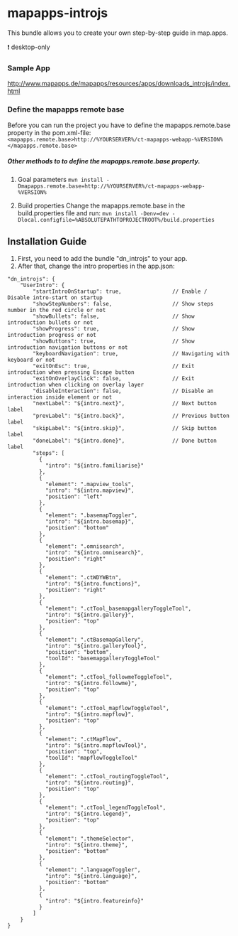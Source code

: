 # mapapps-introjs

This bundle allows you to create your own step-by-step guide in map.apps.

:heavy_exclamation_mark: desktop-only

### Sample App ###
http://www.mapapps.de/mapapps/resources/apps/downloads_introjs/index.html

### Define the mapapps remote base
Before you can run the project you have to define the mapapps.remote.base property in the pom.xml-file:
`<mapapps.remote.base>http://%YOURSERVER%/ct-mapapps-webapp-%VERSION%</mapapps.remote.base>`

##### Other methods to to define the mapapps.remote.base property.
1. Goal parameters
`mvn install -Dmapapps.remote.base=http://%YOURSERVER%/ct-mapapps-webapp-%VERSION%`

2. Build properties
Change the mapapps.remote.base in the build.properties file and run:
`mvn install -Denv=dev -Dlocal.configfile=%ABSOLUTEPATHTOPROJECTROOT%/build.properties`

Installation Guide
------------------

1. First, you need to add the bundle "dn_introjs" to your app.
2. After that, change the intro properties in the app.json:

```
"dn_introjs": {
    "UserIntro": {
        "startIntroOnStartup": true,                // Enable / Disable intro-start on startup
        "showStepNumbers": false,                   // Show steps number in the red circle or not
        "showBullets": false,                       // Show introduction bullets or not
        "showProgress": true,                       // Show introduction progress or not
        "showButtons": true,                        // Show introduction navigation buttons or not
        "keyboardNavigation": true,                 // Navigating with keyboard or not
        "exitOnEsc": true,                          // Exit introduction when pressing Escape button
        "exitOnOverlayClick": false,                // Exit introduction when clicking on overlay layer
        "disableInteraction": false,                // Disable an interaction inside element or not
        "nextLabel": "${intro.next}",               // Next button label
        "prevLabel": "${intro.back}",               // Previous button label
        "skipLabel": "${intro.skip}",               // Skip button label
        "doneLabel": "${intro.done}",               // Done button label
        "steps": [
          {
            "intro": "${intro.familiarise}"
          },
          {
            "element": ".mapview_tools",
            "intro": "${intro.mapview}",
            "position": "left"
          },
          {
            "element": ".basemapToggler",
            "intro": "${intro.basemap}",
            "position": "bottom"
          },
          {
            "element": ".omnisearch",
            "intro": "${intro.omnisearch}",
            "position": "right"
          },
          {
            "element": ".ctWDYWBtn",
            "intro": "${intro.functions}",
            "position": "right"
          },
          {
            "element": ".ctTool_basemapgalleryToggleTool",
            "intro": "${intro.gallery}",
            "position": "top"
          },
          {
            "element": ".ctBasemapGallery",
            "intro": "${intro.galleryTool}",
            "position": "bottom",
            "toolId": "basemapgalleryToggleTool"
          },
          {
            "element": ".ctTool_followmeToggleTool",
            "intro": "${intro.followme}",
            "position": "top"
          },
          {
            "element": ".ctTool_mapflowToggleTool",
            "intro": "${intro.mapflow}",
            "position": "top"
          },
          {
            "element": ".ctMapFlow",
            "intro": "${intro.mapflowTool}",
            "position": "top",
            "toolId": "mapflowToggleTool"
          },
          {
            "element": ".ctTool_routingToggleTool",
            "intro": "${intro.routing}",
            "position": "top"
          },
          {
            "element": ".ctTool_legendToggleTool",
            "intro": "${intro.legend}",
            "position": "top"
          },
          {
            "element": ".themeSelector",
            "intro": "${intro.theme}",
            "position": "bottom"
          },
          {
            "element": ".languageToggler",
            "intro": "${intro.language}",
            "position": "bottom"
          },
          {
            "intro": "${intro.featureinfo}"
          }
        ]
    }
}
```
